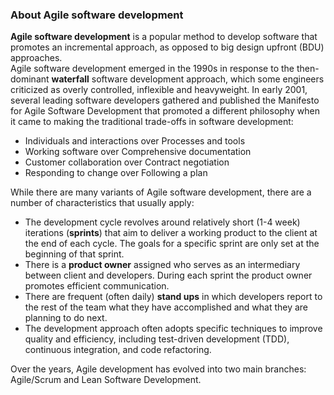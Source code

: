 <h3>About Agile software development</h3>
<b>Agile software development</b> is a popular method to develop software that promotes an incremental approach, as opposed to big design upfront (BDU) approaches.<BR/>
Agile software development emerged in the 1990s in response to the then-dominant <b>waterfall</b> software development approach, which some engineers criticized as overly controlled, inflexible and heavyweight. In early 2001, several leading software developers gathered and published the Manifesto for Agile Software Development that promoted a different philosophy when it came to making the traditional trade-offs in software development:
<UL>
<LI>
Individuals and interactions over Processes and tools</LI><LI>
Working software over Comprehensive documentation</LI><LI>
Customer collaboration over Contract negotiation</LI><LI>
Responding to change over Following a plan</LI>
</UL>
While there are many variants of Agile software development, there are a number of characteristics that usually apply:
<UL>
<LI>The development cycle revolves around relatively short (1-4 week) iterations (<B>sprints</B>) that aim to deliver a working product to the client at the end of each cycle. The goals for a specific sprint are only set at the beginning of that sprint.</LI>
<LI>There is a <B>product owner</B> assigned who serves as an intermediary between client and developers. During each sprint the product owner promotes efficient communication.</LI>
<LI>There are frequent (often daily) <B>stand ups</B> in which developers report to the rest of the team what they have accomplished and what they are planning to do next.</LI>
<LI>The development approach often adopts specific techniques to improve quality and efficiency, including test-driven development (TDD), continuous integration, and code refactoring.</LI>
</UL>
Over the years, Agile development has evolved into two main branches: Agile/Scrum and Lean Software Development.
